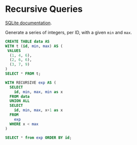 # Recursive Queries

[SQLite documentation](https://sqlite.org/lang_with.html).

Generate a series of integers, per ID, with a given `min` and `max`.

```sql
CREATE TABLE data AS
WITH t (id, min, max) AS (
 VALUES
  (1, 4, 6),
  (2, 6, 6),
  (3, 7, 9)
)
SELECT * FROM t;

WITH RECURSIVE exp AS (
  SELECT
    id, min, max, min as x
  FROM data
  UNION ALL
  SELECT
    id, min, max, x+1 as x
  FROM
    exp
  WHERE x < max
)

SELECT * from exp ORDER BY id;
```
